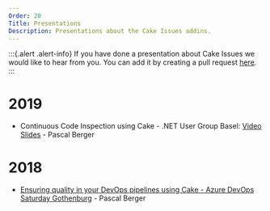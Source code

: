 ```yaml
---
Order: 20
Title: Presentations
Description: Presentations about the Cake Issues addins.
---
```


:::{.alert .alert-info}
If you have done a presentation about Cake Issues we would like to hear from you.
You can add it by creating a pull request [here](https://github.com/cake-contrib/Cake.Issues.Website/tree/develop/input/docs/resources/presentations.md).
:::

# 2019

* Continuous Code Inspection using Cake - .NET User Group Basel: [Video](https://www.youtube.com/watch?v=tZ6hdBrj81s) [Slides](https://gitpitch.com/pascalberger/Cake.Issues-Presentation/20190212-dotnet-usergroup-basel#/) - Pascal Berger

# 2018

* [Ensuring quality in your DevOps pipelines using Cake - Azure DevOps Saturday Gothenburg](https://gitpitch.com/pascalberger/Cake.Issues-Presentation/20180929-azure-devops-saturday-gothenburg) - Pascal Berger